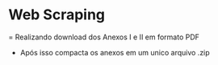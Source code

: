 # Web Scraping 

= Realizando download dos Anexos I e II em formato PDF
- Após isso compacta os anexos em um unico arquivo .zip


